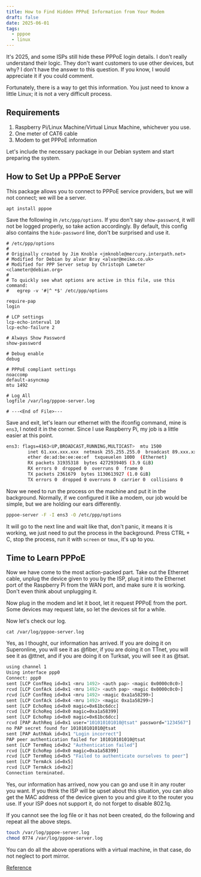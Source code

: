 ```yaml
---
title: How to Find Hidden PPPoE Information from Your Modem
draft: false
date: 2025-06-01
tags:
  - pppoe
  - linux
---
```


It's 2025, and some ISPs still hide these PPPoE login details. I don't really understand their logic. They don't want customers to use other devices, but why? I don't have the answer to this question. If you know, I would appreciate it if you could comment.

Fortunately, there is a way to get this information. You just need to know a little Linux; it is not a very difficult process.

## Requirements

1.  Raspberry Pi/Linux Machine/Virtual Linux Machine, whichever you use.
2.  One meter of CAT6 cable
3.  Modem to get PPPoE information

Let's include the necessary package in our Debian system and start preparing the system.

## How to Set Up a PPPoE Server

This package allows you to connect to PPPoE service providers, but we will not connect; we will be a server.

```
apt install pppoe
```

Save the following in `/etc/ppp/options`. If you don't say `show-password`, it will not be logged properly, so take action accordingly. By default, this config also contains the `hide-password` line, don't be surprised and use it.

```
# /etc/ppp/options
#
# Originally created by Jim Knoble <jmknoble@mercury.interpath.net>
# Modified for Debian by alvar Bray <alvar@meiko.co.uk>
# Modified for PPP Server setup by Christoph Lameter <clameter@debian.org>
#
# To quickly see what options are active in this file, use this command:
#   egrep -v '#|^ *$' /etc/ppp/options

require-pap
login

# LCP settings
lcp-echo-interval 10
lcp-echo-failure 2

# Always Show Password
show-password

# Debug enable
debug

# PPPoE compliant settings
noaccomp
default-asyncmap
mtu 1492

# Log All
logfile /var/log/pppoe-server.log

# ---<End of File>---
```

Save and exit, let's learn our ethernet with the ifconfig command, mine is `ens3`, I noted it in the corner. Since I use Raspberry Pi, my job is a little easier at this point.

```bash
ens3: flags=4163<UP,BROADCAST,RUNNING,MULTICAST>  mtu 1500
        inet 61.xxx.xxx.xxx  netmask 255.255.255.0  broadcast 89.xxx.xxx.xxx
        ether de:ad:be:ee:ee:ef  txqueuelen 1000  (Ethernet)
        RX packets 31935318  bytes 4272939405 (3.9 GiB)
        RX errors 0  dropped 0  overruns 0  frame 0
        TX packets 2361679  bytes 1130613927 (1.0 GiB)
        TX errors 0  dropped 0 overruns 0  carrier 0  collisions 0

```

Now we need to run the process on the machine and put it in the background. Normally, if we configured it like a modem, our job would be simple, but we are holding our ears differently.

```bash
pppoe-server -F -I ens3 -O /etc/ppp/options
```

It will go to the next line and wait like that, don't panic, it means it is working, we just need to put the process in the background. Press CTRL + C, stop the process, run it with `screen` or `tmux`, it's up to you.

## Time to Learn PPPoE

Now we have come to the most action-packed part. Take out the Ethernet cable, unplug the device given to you by the ISP, plug it into the Ethernet port of the Raspberry Pi from the WAN port, and make sure it is working. Don't even think about unplugging it.

Now plug in the modem and let it boot, let it request PPPoE from the port. Some devices may request late, so let the devices sit for a while.

Now let's check our log.

```
cat /var/log/pppoe-server.log
```

Yes, as I thought, our information has arrived. If you are doing it on Superonline, you will see it as @fiber, if you are doing it on TTnet, you will see it as @ttnet, and if you are doing it on Turksat, you will see it as @tsat.

```bash
using channel 1
Using interface ppp0
Connect: ppp0
sent [LCP ConfReq id=0x1 <mru 1492> <auth pap> <magic 0x0000c0c0>]
rcvd [LCP ConfAck id=0x1 <mru 1492> <auth pap> <magic 0x0000c0c0>]
rcvd [LCP ConfReq id=0x4 <mru 1492> <magic 0xa1a58299>]
sent [LCP ConfAck id=0x4 <mru 1492> <magic 0xa1a58299>]
sent [LCP EchoReq id=0x0 magic=0x61bc6dcc]
rcvd [LCP EchoReq id=0x0 magic=0xa1a58399]
sent [LCP EchoRep id=0x0 magic=0x61bc6dcc]
rcvd [PAP AuthReq id=0x1 user="101010101010@tsat" password="1234567"]
no PAP secret found for 101010101010@tsat
sent [PAP AuthNak id=0x1 "Login incorrect"]
PAP peer authentication failed for 101010101010@tsat
sent [LCP TermReq id=0x2 "Authentication failed"]
rcvd [LCP EchoRep id=0x0 magic=0xa1a58399]
rcvd [LCP TermReq id=0x5 "Failed to authenticate ourselves to peer"]
sent [LCP TermAck id=0x5]
rcvd [LCP TermAck id=0x2]
Connection terminated.
```

Yes, our information has arrived, now you can go and use it in any router you want. If you think the ISP will be upset about this situation, you can also get the MAC address of the device given to you and give it to the router you use. If your ISP does not support it, do not forget to disable 802.1q.

If you cannot see the log file or it has not been created, do the following and repeat all the above steps.

```bash
touch /var/log/pppoe-server.log
chmod 0774 /var/log/pppoe-server.log
```

You can do all the above operations with a virtual machine, in that case, do not neglect to port mirror.

[Reference](https://mertcangokgoz.com/gizli-olan-pppoe-modemden-nasil-ogrenilir/)
